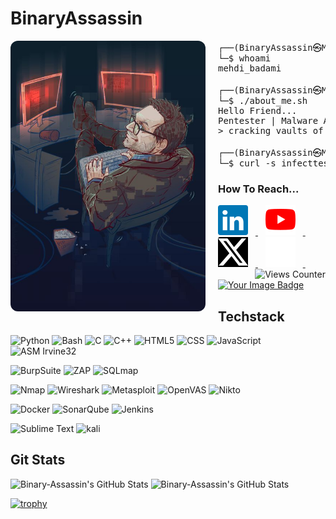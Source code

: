 <h1 align="left"> BinaryAssassin </h1>

<p align="left">
  <img src="https://github.com/Binary-Assassin/Binary-Assassin/blob/main/Assets/mr_robot.jpg" width="312" align="left" style="margin-right: 20px; border-radius: 12px;">
</p>  

<pre>
┌──(BinaryAssassin㉿Morphis)-[~]
└─$ whoami
mehdi_badami

┌──(BinaryAssassin㉿Morphis)-[~]
└─$ ./about_me.sh 
Hello Friend...
Pentester | Malware Analysis | Ethical Hacker
> cracking vaults of knowledge... 💯

┌──(BinaryAssassin㉿Morphis)-[~]
└─$ curl -s infecttest.io/status > output_file.txt
</pre>

<h3 align="left"> How To Reach... </h3>

<div id="badges" align="left">
  <a href="https://www.linkedin.com/in/mehdi-badami/" target="_blank">
    <img src="https://github.com/CLorant/readme-social-icons/blob/main/medium/colored/linkedin.svg" alt="LinkedIn Badge" style="margin-right: 12px;" />
  </a>&nbsp;&nbsp;
  <a href="working_on_it">
    <img src="https://github.com/CLorant/readme-social-icons/blob/main/medium/filled/youtube.svg" alt="Youtube Badge" style="margin-right: 12px;" />
  </a>&nbsp;&nbsp;
  <a href="https://x.com/mehdi_badami" target="_blank">
    <img src="https://github.com/CLorant/readme-social-icons/blob/main/medium/filled/twitter-x.svg" alt="Twitter Badge" style="margin-right: 12px;" />
  </a>&nbsp;&nbsp;
  <a href="https://medium.com/@mehdi_badami" target="_blank">
    <img src="https://github.com/CLorant/readme-social-icons/blob/main/medium/light/medium.svg" alt="medium Badge" style="margin-right: 12px;" />
  </a>&nbsp;&nbsp;

  <img align="right" src="https://views-counter.vercel.app/badge?pageId=Binary-Assassin%2FViews-Counter" alt="Views Counter">
</div>


<div id=thmbadge align=left>
  <a href="https://tryhackme.com/r/p/BinaryAssassin" target="_blank">
    <img src="https://tryhackme-badges.s3.amazonaws.com/BinaryAssassin.png" alt="Your Image Badge" />
  </a>
</div>


## Techstack  
![Python](https://img.shields.io/badge/Python-3776AB?style=for-the-badge&logo=python&logoColor=white)
![Bash](https://img.shields.io/badge/Bash-4EAA25?style=for-the-badge&logo=gnubash&logoColor=white)
![C](https://img.shields.io/badge/C-00599C?style=for-the-badge&logo=c&logoColor=white)
![C++](https://img.shields.io/badge/C++-00599C?style=for-the-badge&logo=c%2B%2B&logoColor=white)
![HTML5](https://img.shields.io/badge/HTML5-E34F26?style=for-the-badge&logo=html5&logoColor=white)
![CSS](https://img.shields.io/badge/CSS-663399?style=for-the-badge&logo=css&logoColor=white)
![JavaScript](https://img.shields.io/badge/JS-F7DF1E?style=for-the-badge&logo=javascript&logoColor=black)
![ASM Irvine32](https://img.shields.io/badge/ASM-Irvine32-blueviolet?style=for-the-badge)


 
<!-- Add your web pentesting tools here, e.g.: -->  
![BurpSuite](https://img.shields.io/badge/Burp%20Suite-FF7139?style=for-the-badge&logo=burpsuite&logoColor=white)
![ZAP](https://img.shields.io/badge/ZAP-00549E?style=for-the-badge&logo=zap)
![SQLmap](https://img.shields.io/badge/SQLmap-4B4B4B?style=for-the-badge)

<!-- Add your web pentesting tools here, e.g.: -->  
![Nmap](https://img.shields.io/badge/Nmap-4682B4?style=for-the-badge&logo=https://raw.githubusercontent.com/Binary-Assassin/Binary-Assassin/Assets/nmap-logo-64px.svg&logoColor=white)
![Wireshark](https://img.shields.io/badge/Wireshark-1679A7?style=for-the-badge&logo=wireshark&logoColor=white)
![Metasploit](https://img.shields.io/badge/Metasploit-3e7bb6?style=for-the-badge&logo=metasploit&logoColor=white)
![OpenVAS](https://img.shields.io/badge/OpenVAS-339966?style=for-the-badge&logo=https://yourdomain.com/openvas.svg&logoColor=white)
![Nikto](https://img.shields.io/badge/Nikto-800000?style=for-the-badge&logo=gnometerminal&logoColor=white)

<!-- Add your devsecops tools here, e.g.: -->  
![Docker](https://img.shields.io/badge/Docker-2496ED?style=for-the-badge&logo=docker&logoColor=white)
![SonarQube](https://img.shields.io/badge/SonarQube-126ED3?style=for-the-badge&logo=sonarqubeserver&logoColor=white)
![Jenkins](https://img.shields.io/badge/Jenkins-D24939?style=for-the-badge&logo=jenkins&logoColor=white)

<!--  code editors overthere, e.g.: -->  
![Sublime Text](https://img.shields.io/badge/Sublime_Text-FF9800?style=for-the-badge&logo=sublimetext&logoColor=white)
![kali](https://img.shields.io/badge/kali-557C94?style=for-the-badge&logo=kalilinux&logoColor=white)


## Git Stats 
<div id=gitstats align="left"> 
  <img src="https://github-readme-stats.vercel.app/api?username=Binary-Assassin&theme=vision-friendly-dark&show_icons=true&hide_border=true&count_private=true" alt="Binary-Assassin's GitHub Stats" />
 <img width=350 src="https://github-readme-stats.vercel.app/api/top-langs/?username=Binary-Assassin&theme=vision-friendly-dark&show_icons=true&hide_border=true&layout=compact" alt="Binary-Assassin's GitHub Stats" />
</div>


  [![trophy](https://github-profile-trophy.vercel.app/?username=Binary-Assassin&theme=darkhub)](https://github.com/ryo-ma/github-profile-trophy)

